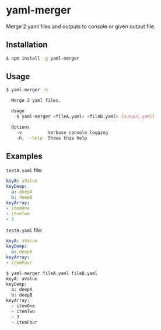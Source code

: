 # yaml-merger

Merge 2 yaml files and outputs to console or given output file.

## Installation

```bash
$ npm install -g yaml-merger
```

## Usage

```bash
$ yaml-merger -h

  Merge 2 yaml files.

  Usage
    $ yaml-merger <fileA.yaml> <fileB.yaml> [output.yaml]

  Options
    -v          Verbose console logging
    -h, --help  Shows this help
```

## Examples

`testA.yaml` file:

```yaml
keyA: aValue
keyDeep:
  a: deepA
  b: deepB
keyArray:
- itemOne
- itemTwo
- 3
```

`testB.yaml` file:

```yaml
keyA: aValue
keyDeep:
  a: deepX
keyArray:
- itemFour
```


```bash
$ yaml-merger fileA.yaml fileB.yaml 
keyA: aValue
keyDeep:
  a: deepX
  b: deepB
keyArray:
  - itemOne
  - itemTwo
  - 3
  - itemFour
```
